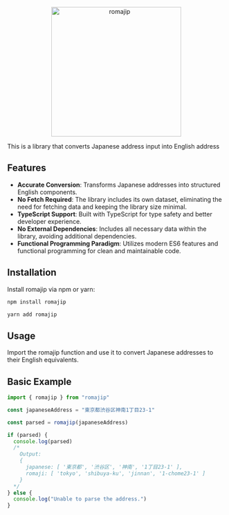 <p align="center">
    <picture>
      <source media="(prefers-color-scheme: dark)" srcset="https://github.com/Sangun-Kang/romajip/blob/main/img/romajip.svg?raw=true">
      <img alt="romajip" src="https://github.com/Sangun-Kang/romajip/blob/main/img/romajip.svg?raw=true" width="300">
    </picture
</p>

This is a library that converts Japanese address input into English address

## Features

- **Accurate Conversion**: Transforms Japanese addresses into structured English components.
- **No Fetch Required**: The library includes its own dataset, eliminating the need for fetching data and keeping the library size minimal.
- **TypeScript Support**: Built with TypeScript for type safety and better developer experience.
- **No External Dependencies**: Includes all necessary data within the library, avoiding additional dependencies.
- **Functional Programming Paradigm**: Utilizes modern ES6 features and functional programming for clean and maintainable code.

## Installation

Install romajip via npm or yarn:

```bash
npm install romajip
```

```bash
yarn add romajip
```

## Usage

Import the romajip function and use it to convert Japanese addresses to their English equivalents.

## Basic Example

```typescript
import { romajip } from "romajip"

const japaneseAddress = "東京都渋谷区神南1丁目23-1"

const parsed = romajip(japaneseAddress)

if (parsed) {
  console.log(parsed)
  /*
    Output:
    {
      japanese: [ '東京都', '渋谷区', '神南', '1丁目23-1' ],
      romaji: [ 'tokyo', 'shibuya-ku', 'jinnan', '1-chome23-1' ]
    }
  */
} else {
  console.log("Unable to parse the address.")
}
```
